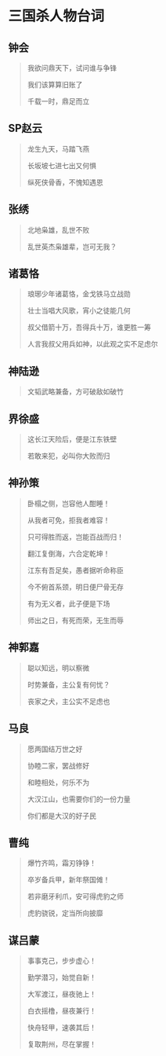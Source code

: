 # 三国杀人物台词

## 钟会
> 我欲问鼎天下，试问谁与争锋
> 
> 我们该算算旧账了
> 
> 千载一时，鼎足而立

## SP赵云
> 龙生九天，马踏飞燕
> 
> 长坂坡七进七出又何惧
> 
> 纵死侠骨香，不愧知遇恩


## 张绣
> 北地枭雄，乱世不败
> 
> 乱世英杰枭雄辈，岂可无我？

## 诸葛恪
> 琅琊少年诸葛恪，金戈铁马立战勋
> 
> 壮士当唱大风歌，宵小之徒能几何
> 
> 叔父借箭十万，吾得兵十万，谁更胜一筹
> 
> 人言我叔父用兵如神，以此观之实不足虑尔

## 神陆逊
> 文韬武略兼备，方可破敌如破竹

## 界徐盛
>这长江天险后，便是江东铁壁
>
>若敢来犯，必叫你大败而归

## 神孙策
> 卧榻之侧，岂容他人酣睡！
> 
> 从我者可免，拒我者难容！
> 
> 只可得胜而返，岂能百战而归！
> 
> 翻江复倒海，六合定乾坤！
> 
> 江东有吾足矣，愚者据听命称臣
> 
> 今不俯首系颈，明日便尸骨无存
> 
> 有为无义者，此子便是下场
> 
> 师出之日，有死而荣，无生而辱

## 神郭嘉
> 聪以知远，明以察微
> 
> 时势兼备，主公复有何忧？
> 
> 丧家之犬，主公实不足虑也

## 马良
> 愿两国结万世之好
> 
> 协睦二家，罢战修好
> 
> 和睦相处，何乐不为
> 
> 大汉江山，也需要你们的一份力量
> 
> 你们都是大汉的好子民

## 曹纯
> 爆竹齐鸣，霜刃铮铮！
> 
> 卒岁备兵甲，新年祭国傩！
> 
> 若非磨牙利爪，安可得虎豹之师
> 
> 虎豹骁锐，定当所向披靡

## 谋吕蒙
> 事事克己，步步虚心！
> 
> 勤学潜习，始觉自新！
> 
> 大军渡江，昼夜驰上！
> 
> 白衣摇橹，昼夜兼行！
> 
> 快舟轻甲，速袭其后！
> 
> 复取荆州，尽在掌握！